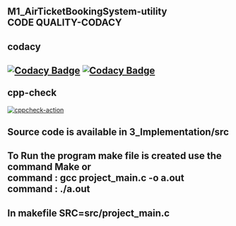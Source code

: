 M1_AirTicketBookingSystem-utility <br/>
CODE QUALITY-CODACY <br/>
---
codacy
---

[![Codacy Badge](https://api.codacy.com/project/badge/Grade/30310807de2c49a6a5305aa4096b1014)](https://app.codacy.com/gh/Akhilsk55/M3_AirTicketBookingSystem-Utility?utm_source=github.com&utm_medium=referral&utm_content=Akhilsk55/M3_AirTicketBookingSystem-Utility&utm_campaign=Badge_Grade_Settings)
[![Codacy Badge](https://app.codacy.com/project/badge/Grade/0406d6eabfd14a778101aecffb94b180)](https://www.codacy.com/gh/Akhilsk55/M1_AirTicketBookingSystem-utility/dashboard?utm_source=github.com&amp;utm_medium=referral&amp;utm_content=Akhilsk55/M1_AirTicketBookingSystem-utility&amp;utm_campaign=Badge_Grade)<br/>
<br/>
cpp-check
---
[![cppcheck-action](https://github.com/Akhilsk55/M1_AirTicketBookingSystem-utility/actions/workflows/cppcheck.yml/badge.svg)](https://github.com/Akhilsk55/M1_AirTicketBookingSystem-utility/actions/workflows/cppcheck.yml)
 
Source code is available in 3_Implementation/src
---
To Run the program make file is created use the command Make or <br/>
command : gcc project_main.c -o a.out <br/>
command : ./a.out
---
In makefile SRC=src/project_main.c 
---
